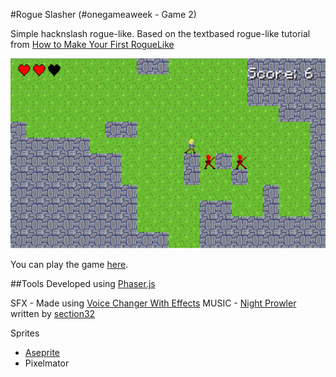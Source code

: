 #Rogue Slasher (#onegameaweek - Game 2)

Simple hacknslash rogue-like.  Based on the textbased rogue-like tutorial from [How to Make Your First RogueLike](http://gamedevelopment.tutsplus.com/tutorials/how-to-make-your-first-roguelike--gamedev-13677) 


![screenshot](screenshots/screenshot.png)

You can play the game [here](http://divideby5.com/games/rogueslasher).

##Tools
Developed using [Phaser.js](http://phaser.io)

SFX - Made using [Voice Changer With Effects](https://play.google.com/store/apps/details?id=com.baviux.voicechanger)
MUSIC - [Night Prowler](http://opengameart.org/content/night-prowler) written by [section32](http://opengameart.org/users/section31) 

Sprites
* [Aseprite](http://www.aseprite.org/)
* Pixelmator 

